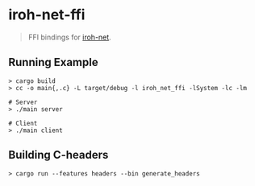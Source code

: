 # iroh-net-ffi

> FFI bindings for [iroh-net](https://crates.io/crates/iroh-net).


## Running Example

```
> cargo build
> cc -o main{,.c} -L target/debug -l iroh_net_ffi -lSystem -lc -lm

# Server
> ./main server

# Client
> ./main client
```

## Building C-headers

```
> cargo run --features headers --bin generate_headers
```
